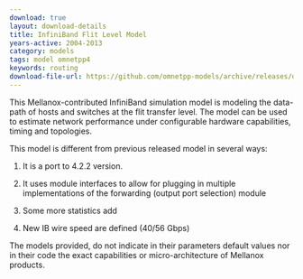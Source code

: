 ```yaml
---
download: true
layout: download-details
title: InfiniBand Flit Level Model
years-active: 2004-2013
category: models
tags: model omnetpp4
keywords: routing
download-file-url: https://github.com/omnetpp-models/archive/releases/download/archive/ib_flit_sim.19_03_13.tgz
---
```


This Mellanox-contributed InfiniBand simulation model is modeling the data-path
of hosts and switches at the flit transfer level. The model can be used to
estimate network performance under configurable hardware capabilities, timing
and topologies.

This model is different from previous released model in several ways:

1. It is a port to 4.2.2 version.

2. It uses module interfaces to allow for plugging in multiple implementations
   of the forwarding (output port selection) module

3. Some more statistics add

4. New IB wire speed are defined (40/56 Gbps)

The models provided, do not indicate in their parameters default values nor in
their code the exact capabilities or micro-architecture of Mellanox products.
